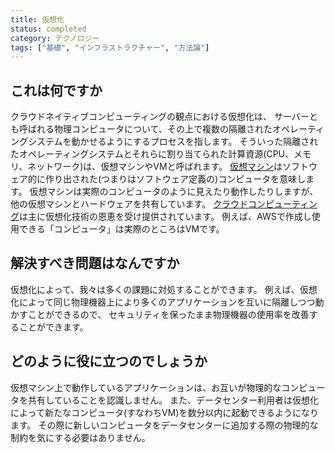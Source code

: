 ```yaml
---
title: 仮想化
status: completed
category: テクノロジー
tags: ["基礎", "インフラストラクチャー", "方法論"]
---
```


## これは何ですか

クラウドネイティブコンピューティングの観点における仮想化は、
サーバーとも呼ばれる物理コンピュータについて、その上で複数の隔離されたオペレーティングシステムを動かせるようにするプロセスを指します。
そういった隔離されたオペレーティングシステムとそれらに割り当てられた計算資源(CPU、メモリ、ネットワーク)は、仮想マシンやVMと呼ばれます。
[仮想マシン](/ja/virtual-machine/)はソフトウェア的に作り出された(つまりはソフトウェア定義の)コンピュータを意味します。
仮想マシンは実際のコンピュータのように見えたり動作したりしますが、他の仮想マシンとハードウェアを共有しています。
[クラウドコンピューティング](/ja/cloud-computing/)は主に仮想化技術の恩恵を受け提供されています。
例えば、AWSで作成し使用できる「コンピュータ」は実際のところはVMです。


## 解決すべき問題はなんですか

仮想化によって、我々は多くの課題に対処することができます。
例えば、仮想化によって同じ物理機器上により多くのアプリケーションを互いに隔離しつつ動かすことができるので、
セキュリティを保ったまま物理機器の使用率を改善することができます。

## どのように役に立つのでしょうか

仮想マシン上で動作しているアプリケーションは、お互いが物理的なコンピュータを共有していることを認識しません。
また、データセンター利用者は仮想化によって新たなコンピュータ(すなわちVM)を数分以内に起動できるようになります。
その際に新しいコンピュータをデータセンターに追加する際の物理的な制約を気にする必要はありません。

